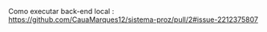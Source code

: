 Como executar back-end local : https://github.com/CauaMarques12/sistema-proz/pull/2#issue-2212375807 
